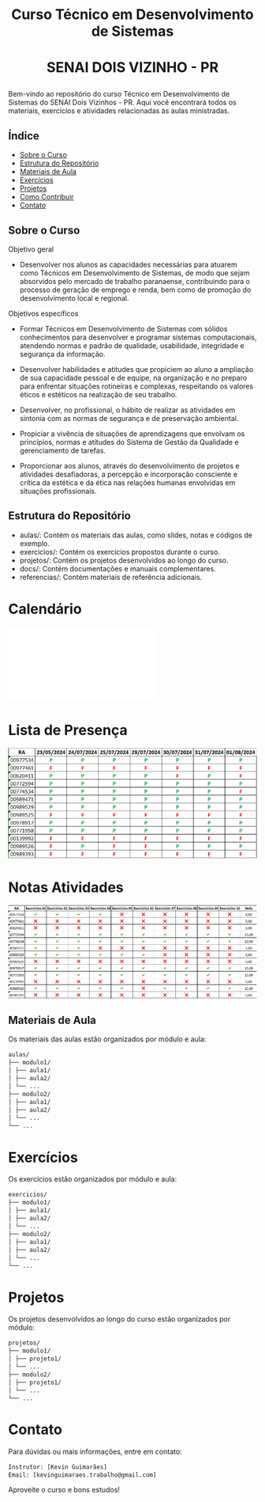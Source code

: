 # <p align="center"> Curso Técnico em Desenvolvimento de Sistemas</p> 
# <p align="center">SENAI DOIS VIZINHO - PR</p>

Bem-vindo ao repositório do curso Técnico em Desenvolvimento de Sistemas do SENAI Dois Vizinhos - PR. Aqui você encontrará todos os materiais, exercícios e atividades relacionadas às aulas ministradas.

## Índice

- [Sobre o Curso](#sobre-o-curso)
- [Estrutura do Repositório](#estrutura-do-repositório)
- [Materiais de Aula](#materiais-de-aula)
- [Exercícios](#exercícios)
- [Projetos](#projetos)
- [Como Contribuir](#como-contribuir)
- [Contato](#contato)

## Sobre o Curso

Objetivo geral

- Desenvolver nos alunos as capacidades necessárias para atuarem como Técnicos em Desenvolvimento de Sistemas, de modo que sejam absorvidos pelo mercado de trabalho paranaense, contribuindo para o processo de geração de emprego e renda, bem como de promoção do desenvolvimento local e regional.

Objetivos específicos

- Formar Técnicos em Desenvolvimento de Sistemas com sólidos conhecimentos para desenvolver e programar sistemas computacionais, atendendo normas e padrão de qualidade, usabilidade, integridade e segurança da informação.

- Desenvolver habilidades e atitudes que propiciem ao aluno a ampliação de sua capacidade pessoal e de equipe, na organização e no preparo para enfrentar situações rotineiras e complexas, respeitando os valores éticos e estéticos na realização de seu trabalho.

- Desenvolver, no profissional, o hábito de realizar as atividades em sintonia com as normas de segurança e de preservação ambiental.

- Propiciar a vivência de situações de aprendizagens que envolvam os princípios, normas e atitudes do Sistema de Gestão da Qualidade e gerenciamento de tarefas.

- Proporcionar aos alunos, através do desenvolvimento de projetos e atividades desafiadoras, a percepção e incorporação consciente e crítica da estética e da ética nas relações humanas envolvidas em situações profissionais.

## Estrutura do Repositório

- aulas/: Contém os materiais das aulas, como slides, notas e códigos de exemplo.
- exercicios/: Contém os exercícios propostos durante o curso.
- projetos/: Contém os projetos desenvolvidos ao longo do curso.
- docs/: Contém documentações e manuais complementares.
- referencias/: Contém materiais de referência adicionais.

# Calendário

![Calendário](imagens/Calendário.pdf)
# Lista de Presença

![Lista de Presença](imagens/lista_presenca.png)

# Notas Atividades

![Notas Atividade JS](imagens/NotasAtividadeJS.png)



## Materiais de Aula

Os materiais das aulas estão organizados por módulo e aula:

```
aulas/
├── modulo1/
│ ├── aula1/
│ ├── aula2/
│ └── ...
├── modulo2/
│ ├── aula1/
│ ├── aula2/
│ └── ...
└── ...
```

# Exercícios

Os exercícios estão organizados por módulo e aula:

```
exercicios/
├── modulo1/
│ ├── aula1/
│ ├── aula2/
│ └── ...
├── modulo2/
│ ├── aula1/
│ ├── aula2/
│ └── ...
└── ...
```

# Projetos

Os projetos desenvolvidos ao longo do curso estão organizados por módulo:

```
projetos/
├── modulo1/
│ ├── projeto1/
│ └── ...
├── modulo2/
│ ├── projeto1/
│ └── ...
└── ...
```

# Contato

Para dúvidas ou mais informações, entre em contato:

    Instrutor: [Kevin Guimarães]
    Email: [kevinguimaraes.trabalho@gmail.com]

Aproveite o curso e bons estudos!
